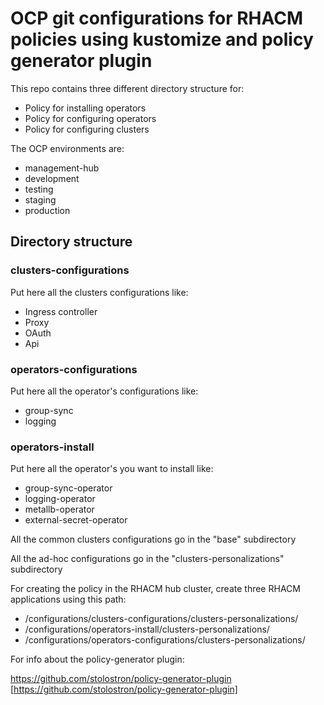 # OCP git configurations for RHACM policies using kustomize and policy generator plugin

This repo contains three different directory structure for:

- Policy for installing operators
- Policy for configuring operators
- Policy for configuring clusters

The OCP environments are:

- management-hub
- development
- testing
- staging
- production

## Directory structure

### clusters-configurations
Put here all the clusters configurations like:

- Ingress controller
- Proxy
- OAuth
- Api


### operators-configurations
Put here all the operator's configurations like:

- group-sync
- logging

### operators-install
Put here all the operator's you want to install like:

- group-sync-operator
- logging-operator
- metallb-operator
- external-secret-operator


All the common clusters configurations go in the "base" subdirectory

All the ad-hoc configurations go in the "clusters-personalizations" subdirectory


For creating the policy in the RHACM hub cluster, create three RHACM applications using this path:

- /configurations/clusters-configurations/clusters-personalizations/
- /configurations/operators-install/clusters-personalizations/
- /configurations/operators-configurations/clusters-personalizations/


For info about the policy-generator plugin:

https://github.com/stolostron/policy-generator-plugin [https://github.com/stolostron/policy-generator-plugin]
















